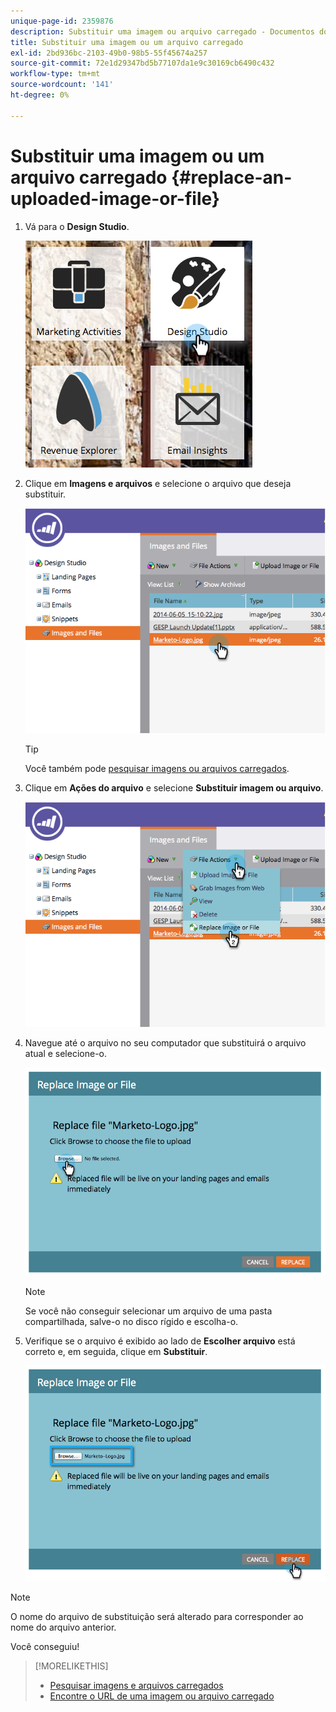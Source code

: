 ```yaml
---
unique-page-id: 2359876
description: Substituir uma imagem ou arquivo carregado - Documentos do Marketo - Documentação do produto
title: Substituir uma imagem ou um arquivo carregado
exl-id: 2bd936bc-2103-49b0-98b5-55f45674a257
source-git-commit: 72e1d29347bd5b77107da1e9c30169cb6490c432
workflow-type: tm+mt
source-wordcount: '141'
ht-degree: 0%

---
```


# Substituir uma imagem ou um arquivo carregado {#replace-an-uploaded-image-or-file}

1. Vá para o **Design Studio**.

   ![](assets/designstudio-6.png)

1. Clique em **Imagens e arquivos** e selecione o arquivo que deseja substituir.

   ![](assets/image2014-9-16-11-3a21-3a48.png)

   >[!TIP]
   >
   >Você também pode [pesquisar imagens ou arquivos carregados](/help/marketo/product-docs/demand-generation/images-and-files/search-uploaded-images-and-files.md).

1. Clique em **Ações do arquivo** e selecione **Substituir imagem ou arquivo**.

   ![](assets/image2014-9-16-11-3a21-3a55.png)

1. Navegue até o arquivo no seu computador que substituirá o arquivo atual e selecione-o.

   ![](assets/image2014-9-16-11-3a22-3a2.png)

   >[!NOTE]
   >
   >Se você não conseguir selecionar um arquivo de uma pasta compartilhada, salve-o no disco rígido e escolha-o.

1. Verifique se o arquivo é exibido ao lado de **Escolher arquivo** está correto e, em seguida, clique em **Substituir**.

   ![](assets/image2014-9-16-11-3a22-3a12.png)

>[!NOTE]
>
>O nome do arquivo de substituição será alterado para corresponder ao nome do arquivo anterior.

Você conseguiu!

>[!MORELIKETHIS]
>
>* [Pesquisar imagens e arquivos carregados](/help/marketo/product-docs/demand-generation/images-and-files/search-uploaded-images-and-files.md)
>* [Encontre o URL de uma imagem ou arquivo carregado](/help/marketo/product-docs/demand-generation/images-and-files/find-the-url-of-an-uploaded-image-or-file.md)

